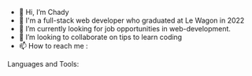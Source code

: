 - 👋 Hi, I’m Chady
- 👀 I'm a full-stack web developer who graduated at Le Wagon in 2022
- 🌱 I’m currently looking for job opportunities in web-development.
- 💞️ I’m looking to collaborate on tips to learn coding
- 📫 How to reach me : 

Languages and Tools:

<!---
C098/C098 is a ✨ special ✨ repository because its `README.md` (this file) appears on your GitHub profile.
You can click the Preview link to take a look at your changes.
--->

